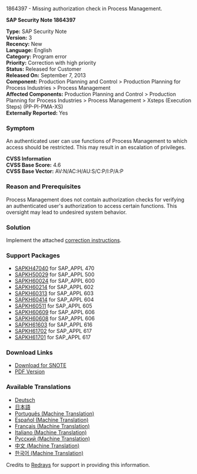 1864397 - Missing authorization check in Process Management.

**SAP Security Note 1864397**

**Type:** SAP Security Note  
**Version:** 3  
**Recency:** New  
**Language:** English  
**Category:** Program error  
**Priority:** Correction with high priority  
**Status:** Released for Customer  
**Released On:** September 7, 2013  
**Component:** Production Planning and Control > Production Planning for Process Industries > Process Management  
**Affected Components:** Production Planning and Control > Production Planning for Process Industries > Process Management > Xsteps (Execution Steps) (PP-PI-PMA-XS)  
**Externally Reported:** Yes  

### Symptom
An authenticated user can use functions of Process Management to which access should be restricted. This may result in an escalation of privileges.

**CVSS Information**  
**CVSS Base Score:** 4.6  
**CVSS Base Vector:** AV:N/AC:H/AU:S/C:P/I:P/A:P  

### Reason and Prerequisites
Process Management does not contain authorization checks for verifying an authenticated user's authorization to access certain functions. This oversight may lead to undesired system behavior.

### Solution
Implement the attached [correction instructions](https://me.sap.com/corrins/0001864397/1).

### Support Packages
- [SAPKH47040](https://me.sap.com/supportpackage/SAPKH47040) for SAP_APPL 470
- [SAPKH50029](https://me.sap.com/supportpackage/SAPKH50029) for SAP_APPL 500
- [SAPKH60024](https://me.sap.com/supportpackage/SAPKH60024) for SAP_APPL 600
- [SAPKH60214](https://me.sap.com/supportpackage/SAPKH60214) for SAP_APPL 602
- [SAPKH60313](https://me.sap.com/supportpackage/SAPKH60313) for SAP_APPL 603
- [SAPKH60414](https://me.sap.com/supportpackage/SAPKH60414) for SAP_APPL 604
- [SAPKH60511](https://me.sap.com/supportpackage/SAPKH60511) for SAP_APPL 605
- [SAPKH60609](https://me.sap.com/supportpackage/SAPKH60609) for SAP_APPL 606
- [SAPKH60608](https://me.sap.com/supportpackage/SAPKH60608) for SAP_APPL 606
- [SAPKH61603](https://me.sap.com/supportpackage/SAPKH61603) for SAP_APPL 616
- [SAPKH61702](https://me.sap.com/supportpackage/SAPKH61702) for SAP_APPL 617
- [SAPKH61701](https://me.sap.com/supportpackage/SAPKH61701) for SAP_APPL 617

### Download Links
- [Download for SNOTE](https://notesdownloads.sap.com/note/0040000011021502017)
- [PDF Version](https://userapps.support.sap.com/sap/support/sfm/notes/print/0001864397?language=en-US&token=92465FC785A09A490B5C75F7D3A40FFF)

### Available Translations
- [Deutsch](https://me.sap.com/notes/0001864397/D)
- [日本語](https://me.sap.com/notes/0001864397/J)
- [Português (Machine Translation)](https://me.sap.com/notes/0001864397/P)
- [Español (Machine Translation)](https://me.sap.com/notes/0001864397/S)
- [Français (Machine Translation)](https://me.sap.com/notes/0001864397/F)
- [Italiano (Machine Translation)](https://me.sap.com/notes/0001864397/I)
- [Русский (Machine Translation)](https://me.sap.com/notes/0001864397/R)
- [中文 (Machine Translation)](https://me.sap.com/notes/0001864397/1)
- [한국어 (Machine Translation)](https://me.sap.com/notes/0001864397/3)

Credits to [Redrays](https://redrays.io) for support in providing this information.